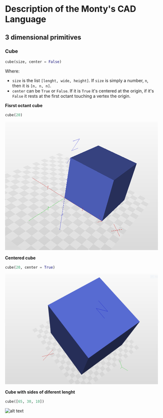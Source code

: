 # Description of the Monty's CAD Language

## 3 dimensional primitives

### Cube

```python
cube(size, center = False)
```

Where:
+ `size` is the list `[lenght, wide, height]`. If `size` is simply a number, `n`, then it is `[n, n, n]`.
+ `center` can be `True` or `False`. If it is `True` it's centered at the origin, if it's `False` it rests at the first octant touching a vertex the origin.

__Fisrst octant cube__

```python
cube(20)
```

![alt text](https://github.com/RubenRubens/Montys-CAD/blob/master/Images/3D%20primitives/cube%20first%20octant.PNG)

__Centered cube__

```python
cube(20, center = True)
```

![alt text](https://github.com/RubenRubens/Montys-CAD/blob/master/Images/3D%20primitives/cube%20center.PNG)

__Cube with sides of diferent lenght__

```python
cube([65, 30, 10])
```

![alt text]()
